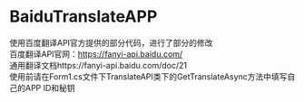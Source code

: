 # BaiduTranslateAPP
使用百度翻译API官方提供的部分代码，进行了部分的修改  
百度翻译API官网：https://fanyi-api.baidu.com/  
通用翻译文档https://fanyi-api.baidu.com/doc/21  
使用前请在Form1.cs文件下TranslateAPI类下的GetTranslateAsync方法中填写自己的APP ID和秘钥  
